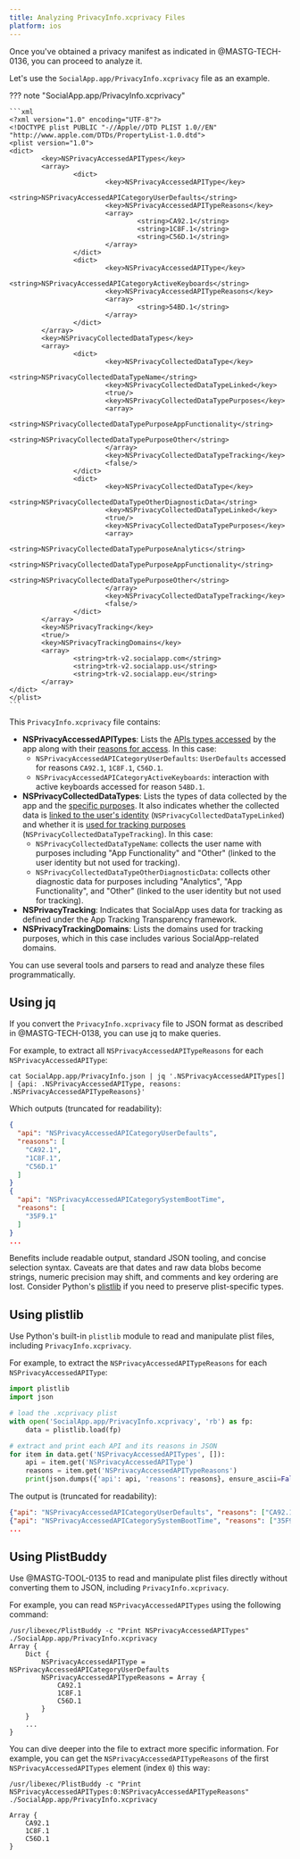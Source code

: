 ```yaml
---
title: Analyzing PrivacyInfo.xcprivacy Files
platform: ios
---
```


Once you've obtained a privacy manifest as indicated in @MASTG-TECH-0136, you can proceed to analyze it.

Let's use the `SocialApp.app/PrivacyInfo.xcprivacy` file as an example.

??? note "SocialApp.app/PrivacyInfo.xcprivacy"

    ```xml
    <?xml version="1.0" encoding="UTF-8"?>
    <!DOCTYPE plist PUBLIC "-//Apple//DTD PLIST 1.0//EN" "http://www.apple.com/DTDs/PropertyList-1.0.dtd">
    <plist version="1.0">
    <dict>
            <key>NSPrivacyAccessedAPITypes</key>
            <array>
                    <dict>
                            <key>NSPrivacyAccessedAPIType</key>
                            <string>NSPrivacyAccessedAPICategoryUserDefaults</string>
                            <key>NSPrivacyAccessedAPITypeReasons</key>
                            <array>
                                    <string>CA92.1</string>
                                    <string>1C8F.1</string>
                                    <string>C56D.1</string>
                            </array>
                    </dict>
                    <dict>
                            <key>NSPrivacyAccessedAPIType</key>
                            <string>NSPrivacyAccessedAPICategoryActiveKeyboards</string>
                            <key>NSPrivacyAccessedAPITypeReasons</key>
                            <array>
                                    <string>54BD.1</string>
                            </array>
                    </dict>
            </array>
            <key>NSPrivacyCollectedDataTypes</key>
            <array>
                    <dict>
                            <key>NSPrivacyCollectedDataType</key>
                            <string>NSPrivacyCollectedDataTypeName</string>
                            <key>NSPrivacyCollectedDataTypeLinked</key>
                            <true/>
                            <key>NSPrivacyCollectedDataTypePurposes</key>
                            <array>
                                    <string>NSPrivacyCollectedDataTypePurposeAppFunctionality</string>
                                    <string>NSPrivacyCollectedDataTypePurposeOther</string>
                            </array>
                            <key>NSPrivacyCollectedDataTypeTracking</key>
                            <false/>
                    </dict>
                    <dict>
                            <key>NSPrivacyCollectedDataType</key>
                            <string>NSPrivacyCollectedDataTypeOtherDiagnosticData</string>
                            <key>NSPrivacyCollectedDataTypeLinked</key>
                            <true/>
                            <key>NSPrivacyCollectedDataTypePurposes</key>
                            <array>
                                    <string>NSPrivacyCollectedDataTypePurposeAnalytics</string>
                                    <string>NSPrivacyCollectedDataTypePurposeAppFunctionality</string>
                                    <string>NSPrivacyCollectedDataTypePurposeOther</string>
                            </array>
                            <key>NSPrivacyCollectedDataTypeTracking</key>
                            <false/>
                    </dict>
            </array>
            <key>NSPrivacyTracking</key>
            <true/>
            <key>NSPrivacyTrackingDomains</key>
            <array>
                    <string>trk-v2.socialapp.com</string>
                    <string>trk-v2.socialapp.us</string>
                    <string>trk-v2.socialapp.eu</string>
            </array>
    </dict>
    </plist>
    ```

This `PrivacyInfo.xcprivacy` file contains:

- **NSPrivacyAccessedAPITypes**: Lists the [APIs types accessed](https://developer.apple.com/documentation/bundleresources/app-privacy-configuration/nsprivacyaccessedapitypes/nsprivacyaccessedapitype) by the app along with their [reasons for access](https://developer.apple.com/documentation/bundleresources/app-privacy-configuration/nsprivacyaccessedapitypes/nsprivacyaccessedapitypereasons). In this case:
    - `NSPrivacyAccessedAPICategoryUserDefaults`: `UserDefaults` accessed for reasons `CA92.1`, `1C8F.1`, `C56D.1`.
    - `NSPrivacyAccessedAPICategoryActiveKeyboards`: interaction with active keyboards accessed for reason `54BD.1`.
- **NSPrivacyCollectedDataTypes**: Lists the types of data collected by the app and the [specific purposes](https://developer.apple.com/documentation/bundleresources/app-privacy-configuration/nsprivacycollecteddatatypes/nsprivacycollecteddatatypepurposes). It also indicates whether the collected data is [linked to the user's identity](https://developer.apple.com/documentation/bundleresources/app-privacy-configuration/nsprivacycollecteddatatypes/nsprivacycollecteddatatypelinked) (`NSPrivacyCollectedDataTypeLinked`) and whether it is [used for tracking purposes](https://developer.apple.com/documentation/bundleresources/app-privacy-configuration/nsprivacycollecteddatatypes/nsprivacycollecteddatatypetracking) (`NSPrivacyCollectedDataTypeTracking`). In this case:
    - `NSPrivacyCollectedDataTypeName`: collects the user name with purposes including "App Functionality" and "Other" (linked to the user identity but not used for tracking).
    - `NSPrivacyCollectedDataTypeOtherDiagnosticData`: collects other diagnostic data for purposes including "Analytics", "App Functionality", and "Other" (linked to the user identity but not used for tracking).
- **NSPrivacyTracking**: Indicates that SocialApp uses data for tracking as defined under the App Tracking Transparency framework.
- **NSPrivacyTrackingDomains**: Lists the domains used for tracking purposes, which in this case includes various SocialApp-related domains.

You can use several tools and parsers to read and analyze these files programmatically.

## Using jq

If you convert the `PrivacyInfo.xcprivacy` file to JSON format as described in @MASTG-TECH-0138, you can use jq to make queries.

For example, to extract all `NSPrivacyAccessedAPITypeReasons` for each `NSPrivacyAccessedAPIType`:

```console
cat SocialApp.app/PrivacyInfo.json | jq '.NSPrivacyAccessedAPITypes[] | {api: .NSPrivacyAccessedAPIType, reasons: .NSPrivacyAccessedAPITypeReasons}'
```

Which outputs (truncated for readability):

```json
{
  "api": "NSPrivacyAccessedAPICategoryUserDefaults",
  "reasons": [
    "CA92.1",
    "1C8F.1",
    "C56D.1"
  ]
}
{
  "api": "NSPrivacyAccessedAPICategorySystemBootTime",
  "reasons": [
    "35F9.1"
  ]
}
...
```

Benefits include readable output, standard JSON tooling, and concise selection syntax. Caveats are that dates and raw data blobs become strings, numeric precision may shift, and comments and key ordering are lost. Consider Python's [plistlib](https://docs.python.org/3/library/plistlib.html) if you need to preserve plist-specific types.

## Using plistlib

Use Python's built-in `plistlib` module to read and manipulate plist files, including `PrivacyInfo.xcprivacy`.

For example, to extract the `NSPrivacyAccessedAPITypeReasons` for each `NSPrivacyAccessedAPIType`:

```python
import plistlib
import json

# load the .xcprivacy plist
with open('SocialApp.app/PrivacyInfo.xcprivacy', 'rb') as fp:
    data = plistlib.load(fp)

# extract and print each API and its reasons in JSON
for item in data.get('NSPrivacyAccessedAPITypes', []):
    api = item.get('NSPrivacyAccessedAPIType')
    reasons = item.get('NSPrivacyAccessedAPITypeReasons')
    print(json.dumps({'api': api, 'reasons': reasons}, ensure_ascii=False))
```

The output is (truncated for readability):

```json
{"api": "NSPrivacyAccessedAPICategoryUserDefaults", "reasons": ["CA92.1", "1C8F.1", "C56D.1"]}
{"api": "NSPrivacyAccessedAPICategorySystemBootTime", "reasons": ["35F9.1"]}
...
```

## Using PlistBuddy

Use @MASTG-TOOL-0135 to read and manipulate plist files directly without converting them to JSON, including `PrivacyInfo.xcprivacy`.

For example, you can read `NSPrivacyAccessedAPITypes` using the following command:

```console
/usr/libexec/PlistBuddy -c "Print NSPrivacyAccessedAPITypes" ./SocialApp.app/PrivacyInfo.xcprivacy
Array {
    Dict {
        NSPrivacyAccessedAPIType = NSPrivacyAccessedAPICategoryUserDefaults
        NSPrivacyAccessedAPITypeReasons = Array {
            CA92.1
            1C8F.1
            C56D.1
        }
    }
    ...
}
```

You can dive deeper into the file to extract more specific information. For example, you can get the `NSPrivacyAccessedAPITypeReasons` of the first `NSPrivacyAccessedAPITypes` element (index `0`) this way:

```console
/usr/libexec/PlistBuddy -c "Print NSPrivacyAccessedAPITypes:0:NSPrivacyAccessedAPITypeReasons" ./SocialApp.app/PrivacyInfo.xcprivacy

Array {
    CA92.1
    1C8F.1
    C56D.1
}
```

